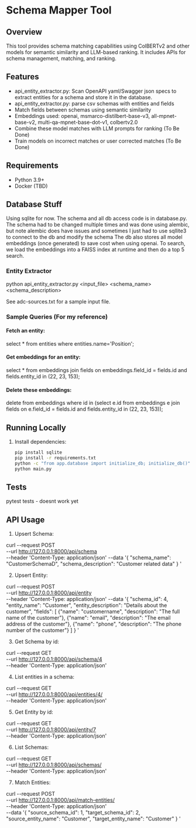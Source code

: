# Schema Mapper Tool

## Overview
This tool provides schema matching capabilities using ColBERTv2 and other models for semantic similarity and LLM-based ranking. It includes APIs for schema management, matching, and ranking.

## Features
- api_entity_extractor.py: Scan OpenAPI yaml/Swagger json specs to extract entities for a schema and store it in the database.
- api_entity_extractor.py: parse csv schemas with entities and fields
- Match fields between schemas using semantic similarity
- Embeddings used: openai, msmarco-distilbert-base-v3, all-mpnet-base-v2, multi-qa-mpnet-base-dot-v1, colbertv2.0
- Combine these model matches with LLM prompts for ranking (To Be Done)
- Train models on incorrect matches or user corrected matches (To Be Done)

## Requirements
- Python 3.9+
- Docker (TBD)

## Database Stuff
Using sqlite for now. The schema and all db access code is in database.py. The schema had to be changed multiple times and was done using alembic, but note alembic does have issues and sometimes I just had to use sqllite3 to connect to the db and modify the schema
The db also stores all model embeddings (once generated) to save cost when using openai. To search, we load the embeddings into a FAISS index at runtime and then do a top 5 search.  

### Entity Extractor
python api_entity_extractor.py <input_file> <schema_name> <schema_description>

See adc-sources.txt for a sample input file.

### Sample Queries (For my reference)
#### Fetch an entity:
select * from entities where entities.name='Position';

#### Get embeddings for an entity: 
select * from embeddings join fields on embeddings.field_id = fields.id and fields.entity_id in (22, 23, 153);
#### Delete these embeddings: 
delete from embeddings where id in (select e.id from embeddings e join fields on e.field_id = fields.id and fields.entity_id in (22, 23, 153));

## Running Locally
1. Install dependencies:
   ```bash
   pip install sqlite
   pip install -r requirements.txt
   python -c "from app.database import initialize_db; initialize_db()"
   python main.py
   
## Tests

pytest tests - doesnt work yet

## API Usage

1. Upsert Schema:

curl --request POST \
  --url http://127.0.0.1:8000/api/schema \
  --header 'Content-Type: application/json'
  --data '{
  "schema_name": "CustomerSchemaD",
  "schema_description": "Customer related data"
}
'

2. Upsert Entity:

curl --request POST \
  --url http://127.0.0.1:8000/api/entity \
  --header 'Content-Type: application/json'
  --data '{
  "schema_id": 4,
  "entity_name": "Customer",
	"entity_description": "Details about the customer",
	"fields": [
		{"name": "customername", "description": "The full name of the customer"},
		{"name": "email", "description": "The email address of the customer"},
		{"name": "phone", "description": "The phone number of the customer"}
	]
}
'

3. Get Schema by id:

curl --request GET \
  --url http://127.0.0.1:8000/api/schema/4 \
  --header 'Content-Type: application/json'

4. List entities in a schema:

curl --request GET \
  --url http://127.0.0.1:8000/api/entities/4/ \
  --header 'Content-Type: application/json'

5. Get Entity by id:

curl --request GET \
  --url http://127.0.0.1:8000/api/entity/7 \
  --header 'Content-Type: application/json'

6. List Schemas:

curl --request GET \
  --url http://127.0.0.1:8000/api/schemas/ \
  --header 'Content-Type: application/json' 

7. Match Entities:

curl --request POST \
  --url http://127.0.0.1:8000/api/match-entities/ \
  --header 'Content-Type: application/json' \
  --data '{
    "source_schema_id": 1,
    "target_schema_id": 2,
    "source_entity_name": "Customer",
	  "target_entity_name": "Customer"
}
'
